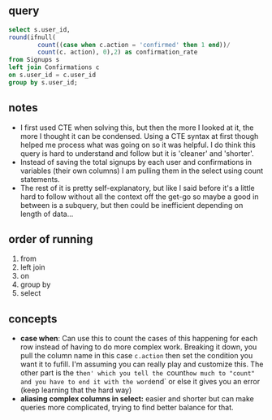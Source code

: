 ## query

```sql
select s.user_id,
round(ifnull(
        count((case when c.action = 'confirmed' then 1 end))/
        count(c. action), 0),2) as confirmation_rate
from Signups s 
left join Confirmations c 
on s.user_id = c.user_id
group by s.user_id;
```

## notes
- I first used CTE when solving this, but then the more I looked at it, the more I thought it can be condensed. Using a CTE syntax at first though helped me process what was going on so it was helpful. I do think this query is hard to understand and follow but it is 'cleaner' and 'shorter'.
- Instead of saving the total signups by each user and confirmations in variables (their own columns) I am pulling them in the select using count statements.
- The rest of it is pretty self-explanatory, but like I said before it's a little hard to follow without all the context off the get-go so maybe a good in between is a subquery, but then could be inefficient depending on length of data...

## order of running 
1. from
2. left join
3. on
4. group by
5. select 

## concepts 
- **case when**: Can use this to count the cases of this happening for each row instead of having to do more complex work. Breaking it down, you pull the column name in this case `c.action` then set the condition you want it to fufill. I'm assuming you can really play and customize this. The other part is the `then' which you tell the `count` how much to "count" and you have to end it with the word `end` or else it gives you an error (keep learning that the hard way)
- **aliasing complex columns in select:** easier and shorter but can make queries more complicated, trying to find better balance for that. 
